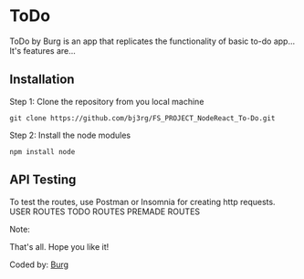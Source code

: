 # ToDo

ToDo by Burg is an app that replicates the functionality of basic to-do app... It's features are...

## Installation

Step 1: Clone the repository from you local machine

```
git clone https://github.com/bj3rg/FS_PROJECT_NodeReact_To-Do.git
```

Step 2: Install the node modules

```
npm install node
```

## API Testing

To test the routes, use Postman or Insomnia for creating http requests.
<soon>
USER ROUTES
TODO ROUTES
PREMADE ROUTES

Note: <empty>

That's all. Hope you like it!

Coded by:
[Burg](https://github.com/bj3rg)
